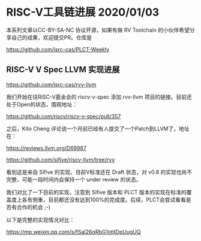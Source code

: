 # RISC-V工具链进展 2020/01/03

本系列文章以CC-BY-SA-NC 协议开源，如果有做 RV Toolchain 的小伙伴希望分享自己的成果，欢迎提交PR。仓库是

https://github.com/isrc-cas/PLCT-Weekly


## RISC-V V Spec LLVM 实现进展

https://github.com/isrc-cas/rvv-llvm

我们开始在往RISC-V基金会的 riscv-v-spec 添加 rvv-llvm 项目的链接。目前还处于Open的状态，围观地址：

https://github.com/riscv/riscv-v-spec/pull/357

之后，Kito Cheng 评论说一个月前已经有人提交了一个Patch到LLVM了，地址在：

https://reviews.llvm.org/D69987

https://github.com/sifive/riscv-llvm/tree/rvv

看到这是来自 Sifive 的实现。目前V标准还在 Draft 状态，对 v0.8 的实现也尚不完整，可能一段时间内会保持一个 under review 的状态。

我们对比了一下目前的实现，注意到 Sifive 版本和 PLCT 版本的实现在标准的覆盖度上各有侧重，目前都还没有达到100%的完成度。后续，PLCT会尝试看看是否有合作的机会 ;-)

以下是完整的实现情况对比：

https://mp.weixin.qq.com/s/fSaI26qRbG1otjIDpUugUQ
